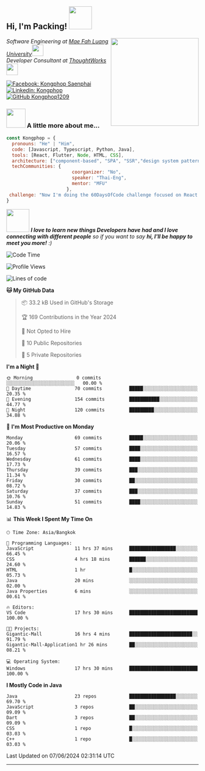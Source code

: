 <h2> Hi, I'm Packing! <img src="https://media.giphy.com/media/mGcNjsfWAjY5AEZNw6/giphy.gif" width="60"></h2>
<img align='right' src="https://media.giphy.com/media/ieyl9zmCjO4b4t6qoY/giphy.gif" width="230">
<p><em>Software Engineering at <a href="http://www.unb.br">Mae Fah Luang University</a><img src="https://media.giphy.com/media/fYSnHlufseco8Fh93Z/giphy.gif" width="30"></br>Developer Consultant at <a href="https://www.thoughtworks.com">ThoughtWorks</a><img src="https://media.giphy.com/media/WUlplcMpOCEmTGBtBW/giphy.gif" width="30"> 
</em></p>

[![Facebook: Kongphop Saenphai](https://img.shields.io/badge/-Kongphop%20Saenphai-1877F2?style=flat-square&logo=facebook&logoColor=white&link=https://www.facebook.com/profile.php?id=100009078336515)](https://www.facebook.com/profile.php?id=100009078336515)
[![Linkedin: Kongphop](https://img.shields.io/badge/-Kongphop-blue?style=flat-square&logo=Linkedin&logoColor=white&link=https://www.linkedin.com/in/kongphop-saenphai-34a557288/)](https://www.linkedin.com/in/kongphop-saenphai-34a557288/)
[![GitHub Kongphop1209](https://img.shields.io/github/followers/Kongphop1209?label=follow&style=social)](https://github.com/kongphop1209)


### <img src="https://media.giphy.com/media/VgCDAzcKvsR6OM0uWg/giphy.gif" width="50"> A little more about me...  

```javascript
const Kongphop = {
  pronouns: "He" | "Him",
  code: [Javascript, Typescript, Python, Java],
  tools: [React, Flutter, Node, HTML, CSS],
  architecture: ["component-based", "SPA", "SSR","design system pattern"],
  techCommunities: {
                        coorganizer: "No",
                        speaker: "Thai-Eng",
                        mentor: "MFU"
                      },
 challenge: "Now I'm doing the 60DaysOfCode challenge focused on React and Mobile App"
}
```

<img src="https://media.giphy.com/media/LnQjpWaON8nhr21vNW/giphy.gif" width="60"> <em><b>I love to learn new things Developers have had and I love connecting with different people</b> so if you want to say <b>hi, I'll be happy to meet you more!</b> :)</em>

<!--START_SECTION:waka-->
![Code Time](http://img.shields.io/badge/Code%20Time-36%20hrs%2029%20mins-blue)

![Profile Views](http://img.shields.io/badge/Profile%20Views-0-blue)

![Lines of code](https://img.shields.io/badge/From%20Hello%20World%20I%27ve%20Written-2.3%20million%20lines%20of%20code-blue)

**🐱 My GitHub Data** 

> 📦 33.2 kB Used in GitHub's Storage 
 > 
> 🏆 169 Contributions in the Year 2024
 > 
> 🚫 Not Opted to Hire
 > 
> 📜 10 Public Repositories 
 > 
> 🔑 5 Private Repositories 
 > 
**I'm a Night 🦉** 

```text
🌞 Morning                0 commits           ░░░░░░░░░░░░░░░░░░░░░░░░░   00.00 % 
🌆 Daytime                70 commits          █████░░░░░░░░░░░░░░░░░░░░   20.35 % 
🌃 Evening                154 commits         ███████████░░░░░░░░░░░░░░   44.77 % 
🌙 Night                  120 commits         █████████░░░░░░░░░░░░░░░░   34.88 % 
```
📅 **I'm Most Productive on Monday** 

```text
Monday                   69 commits          █████░░░░░░░░░░░░░░░░░░░░   20.06 % 
Tuesday                  57 commits          ████░░░░░░░░░░░░░░░░░░░░░   16.57 % 
Wednesday                61 commits          ████░░░░░░░░░░░░░░░░░░░░░   17.73 % 
Thursday                 39 commits          ███░░░░░░░░░░░░░░░░░░░░░░   11.34 % 
Friday                   30 commits          ██░░░░░░░░░░░░░░░░░░░░░░░   08.72 % 
Saturday                 37 commits          ███░░░░░░░░░░░░░░░░░░░░░░   10.76 % 
Sunday                   51 commits          ████░░░░░░░░░░░░░░░░░░░░░   14.83 % 
```


📊 **This Week I Spent My Time On** 

```text
🕑︎ Time Zone: Asia/Bangkok

💬 Programming Languages: 
JavaScript               11 hrs 37 mins      █████████████████░░░░░░░░   66.45 % 
CSS                      4 hrs 18 mins       ██████░░░░░░░░░░░░░░░░░░░   24.60 % 
HTML                     1 hr                █░░░░░░░░░░░░░░░░░░░░░░░░   05.73 % 
Java                     20 mins             ░░░░░░░░░░░░░░░░░░░░░░░░░   02.00 % 
Java Properties          6 mins              ░░░░░░░░░░░░░░░░░░░░░░░░░   00.61 % 

🔥 Editors: 
VS Code                  17 hrs 30 mins      █████████████████████████   100.00 % 

🐱‍💻 Projects: 
Gigantic-Mall            16 hrs 4 mins       ███████████████████████░░   91.79 % 
Gigantic-Mall-Application1 hr 26 mins        ██░░░░░░░░░░░░░░░░░░░░░░░   08.21 % 

💻 Operating System: 
Windows                  17 hrs 30 mins      █████████████████████████   100.00 % 
```

**I Mostly Code in Java** 

```text
Java                     23 repos            █████████████████░░░░░░░░   69.70 % 
JavaScript               3 repos             ██░░░░░░░░░░░░░░░░░░░░░░░   09.09 % 
Dart                     3 repos             ██░░░░░░░░░░░░░░░░░░░░░░░   09.09 % 
CSS                      1 repo              █░░░░░░░░░░░░░░░░░░░░░░░░   03.03 % 
C++                      1 repo              █░░░░░░░░░░░░░░░░░░░░░░░░   03.03 % 
```




 Last Updated on 07/06/2024 02:31:14 UTC
<!--END_SECTION:waka-->


---


